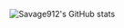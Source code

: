 ![Savage912's GitHub stats](https://github-readme-stats.vercel.app/api?username=Savage912-Official&include_all_commits=true&show_icons=true&hide_border=true&theme=github_dark)
